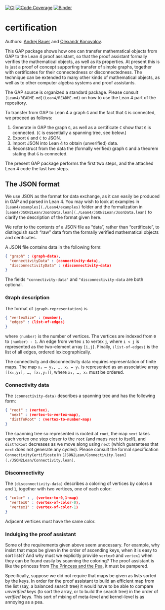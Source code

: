 [![CI](https://github.com/gap-packages/certification/actions/workflows/CI.yml/badge.svg)](https://github.com/gap-packages/certification/actions/workflows/CI.yml)
[![Code Coverage](https://codecov.io/github/gap-packages/certification/coverage.svg?branch=main&token=)](https://codecov.io/gh/gap-packages/certification)
[![Binder](https://mybinder.org/badge_logo.svg)](https://mybinder.org/v2/gh/gap-packages/certification/HEAD)

# certification

Authors: [Andrej Bauer](https://www.andrej.com/) and [Olexandr Konovalov](https://olexandr-konovalov.github.io).

This GAP package shows how one can transfer mathematical objects from GAP to the Lean 4 proof assistant, so that
the proof assistant formally verifies the mathematical objects, as well as its properties. At present this is is
just a proof of concept supporting transfer of simple graphs, together with certificates for their connectedness
or disconnectedness. The technique can be extended to many other kinds of mathematical objects, as well as to
other computer algebra systems and proof assistants.

The GAP source is organized a standard package. Please consult `[Lean4/README.md](Lean4/README.md)` on how to use
the Lean 4 part of the repository.

To transfer from GAP to Lean 4 a graph `G` and the fact that `G` is connected, we proceed as follows:

1. Generate in GAP the graph `G`, as well as a certificate `C` show that `G` is connected.
   (`C` is essentially a spanning tree, see below.)
2. Export `G` and `C` to JSON.
3. Import JSON into Lean 4 to obtain (unverified) data.
4. Reconstruct from the data the (formally verified) graph `G` and a theorem stating that `G` is connected.

The present GAP package performs the first two steps, and the attached Lean 4 code the last two steps.

## The JSON format

We use JSON as the format for data exchange, as it can easily be produced in GAP and parsed in Lean 4.
You may wish to look at examples in `[Lean4/examples](./Lean4/examples)` folder and the formalization
in `[Lean4/JSON2Lean/JsonData.lean](./Lean4/JSON2Lean/JsonData.lean)` to clarify the description of
the format given here.

We refer to the contents of a JSON file as “data”, rather than “certificate”, to distinguish such “raw” data
from the formally verified mathematical objects and cerificates.

A JSON file contains data in the following form:
```json
{ "graph" : ⟨graph-data⟩,
  "connectivityData" : ⟨connectivity-data⟩,
  "disconnectivityData" : ⟨disconnectivity-data⟩
}
```
The fields `"connectivity-data"` and `"disconnectivity-data` are both optional. 

### Graph description

The format of `⟨graph-representation⟩` is
```json
{ "vertexSize" : ⟨number⟩,
  "edges" : ⟨list-of-edges⟩
}
```
where `⟨number⟩` is the number of vertices. The vertices are indexed from `0` to `⟨number⟩ - 1`.
An edge from vertex `i` to vertex `j`, where `i < j` is represented as the two-element array `[i,j]`.
Finally, `⟨list-of-edges⟩` is the list of all edges, ordered lexicographically.

The connectivity and disconnectivity data requires representation of finite maps.
The map `x₁ ↦ y₁, …, xᵢ ↦ yᵢ` is represented as an associative array `[[x₁,y₁], …, [xᵢ,yᵢ]]`, where `x₁, …, xᵢ` must be ordered.

### Connectivity data

The `⟨connectivity-data⟩` describes a spanning tree and has the following form:
```json
{ "root" : ⟨vertex⟩,
  "next" : ⟨vertex-to-vertex-map⟩,
  "distToRoot" : ⟨vertex-to-number-map⟩
}
```
The spanning tree so represented is rooted at `root`, the map `next` takes each vertex one step closer to the `root`
(and maps `root` to itself), and `distToRoot` decreases as we move along using `next` (which guarantees that `next`
does not generate any cycles). Please consult the formal specification `ConnectivityCertificate` in
`[JSON2Lean/Connectivity.lean](./JSON2Lean/Connectivity.lean)`.

### Disconnectivity 

The `⟨disconnectivity-data⟩` describes a coloring of vertices by colors `0` and `1`, together with two vertices,
one of each color:
```json
{ "color" : , ⟨vertex-to-0,1-map⟩
  "vertex0" : ⟨vertex-of-color-0⟩,
  "vertex1" : ⟨vertex-of-color-1⟩
}
```
Adjacent vertices must have the same color.

### Indulging the proof assistant

Some of the requirements given above seem unecessary. For example, why insist that maps be given in the order of
ascending keys, when it is easy to sort lists? And why must we explicitly provide `vertex0` and `vertex1` when they
can be found easily by scanning the coloring? The proof assistant is like the princess from
[The Princess and the Pea](https://en.wikipedia.org/wiki/The_Princess_and_the_Pea), it must be pampered.

Specifically, suppose we did not require that maps be given as lists sorted by the keys. In order for the proof assistant
to build an efficient map from the list (say, a balanced search tree) it would have to be able to compare *unverified* keys
(to sort the array, or to build the search tree) in the order of *verified* keys. This sort of mixing of meta-level and
kernel-level is as annoying as a pea.
